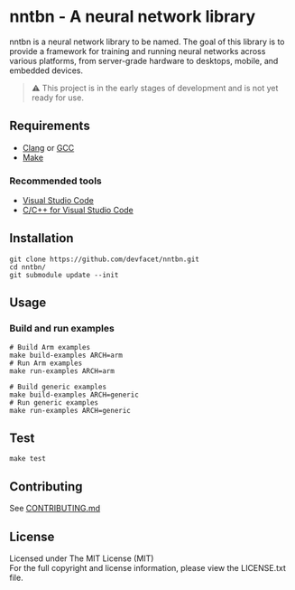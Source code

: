 # nntbn - A neural network library

nntbn is a neural network library to be named.
The goal of this library is to provide a framework for training and running neural networks
across various platforms, from server-grade hardware to desktops, mobile, and embedded devices.

> ⚠️️ This project is in the early stages of development and is not yet ready for use.

## Requirements

- [Clang](https://clang.llvm.org/) or [GCC](https://gcc.gnu.org/)
- [Make](https://www.gnu.org/software/make/)

### Recommended tools

- [Visual Studio Code](https://code.visualstudio.com/)
- [C/C++ for Visual Studio Code](https://marketplace.visualstudio.com/items?itemName=ms-vscode.cpptools)

## Installation

```shell
git clone https://github.com/devfacet/nntbn.git
cd nntbn/
git submodule update --init
```

## Usage

### Build and run examples

```shell
# Build Arm examples
make build-examples ARCH=arm
# Run Arm examples
make run-examples ARCH=arm

# Build generic examples
make build-examples ARCH=generic
# Run generic examples
make run-examples ARCH=generic
```

## Test

```shell
make test
```

## Contributing

See [CONTRIBUTING.md](CONTRIBUTING.md)

## License

Licensed under The MIT License (MIT)  
For the full copyright and license information, please view the LICENSE.txt file.
